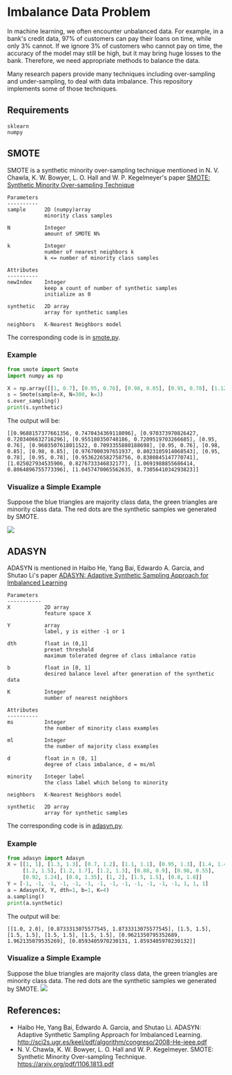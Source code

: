 # Imbalance Data Problem

In machine learning, we often encounter unbalanced data. For example, in a bank's credit data, 97% of customers can pay their loans on time, while only 3% cannot. If we ignore 3% of customers who cannot pay on time, the accuracy of the model may still be high, but it may bring huge losses to the bank. Therefore, we need appropriate methods to balance the data.

Many research papers provide many techniques including over-sampling and under-sampling, to deal with data imbalance. This repository implements some of those techniques. 


## Requirements
```
sklearn
numpy
```

## SMOTE
SMOTE is a synthetic minority over-sampling technique mentioned in N. V. Chawla, K. W. Bowyer, L. O. Hall and W. P. Kegelmeyer's paper [SMOTE: Synthetic Minority Over-sampling Technique][1]

```
Parameters
----------
sample      2D (numpy)array
            minority class samples
            
N           Integer
            amount of SMOTE N%
            
k           Integer
            number of nearest neighbors k
            k <= number of minority class samples
            
Attributes
----------
newIndex    Integer
            keep a count of number of synthetic samples
            initialize as 0
            
synthetic   2D array
            array for synthetic samples
            
neighbors   K-Nearest Neighbors model
```

The corresponding code is in [smote.py][2]. 

### Example
```python
from smote import Smote
import numpy as np

X = np.array([[1, 0.7], [0.95, 0.76], [0.98, 0.85], [0.95, 0.78], [1.12, 0.81]])
s = Smote(sample=X, N=300, k=3)
s.over_sampling()
print(s.synthetic)
```
The output will be:
```
[[0.9688157377661356, 0.7470434369118096], [0.970373970826427, 0.7203406632716296], [0.955180350748186, 0.7209519703266685], [0.95, 0.76], [0.9603507618011522, 0.7093355880188698], [0.95, 0.76], [0.98, 0.85], [0.98, 0.85], [0.9767000397651937, 0.8023105914068543], [0.95, 0.78], [0.95, 0.78], [0.9536226582758756, 0.8380845147770741], [1.025027934535906, 0.8276733346832177], [1.0691988855686414, 0.8064896755773396], [1.0457470065562635, 0.7305641034293823]]

```

### Visualize a Simple Example
Suppose the blue triangles are majority class data, the green triangles are minority class data. 
The red dots are the synthetic samples we generated by SMOTE.

![](https://github.com/zhu-y/Imbalanced-data/blob/master/image/smote_example_1.png)


## ADASYN
ADASYN is mentioned in Haibo He, Yang Bai, Edwardo A. Garcia, and Shutao Li's paper [ADASYN: Adaptive Synthetic Sampling Approach for Imbalanced Learning][3]

```
Parameters
-----------
X           2D array
            feature space X
            
Y           array
            label, y is either -1 or 1
            
dth         float in (0,1]
            preset threshold
            maximum tolerated degree of class imbalance ratio
            
b           float in [0, 1]
            desired balance level after generation of the synthetic data
            
K           Integer
            number of nearest neighbors
            
Attributes
----------
ms          Integer
            the number of minority class examples
            
ml          Integer
            the number of majority class examples
            
d           float in n (0, 1]
            degree of class imbalance, d = ms/ml
            
minority    Integer label
            the class label which belong to minority
            
neighbors   K-Nearest Neighbors model

synthetic   2D array
            array for synthetic samples
```

The corresponding code is in [adasyn.py][4]. 

### Example
```python
from adasyn import Adasyn
X = [[1, 1], [1.3, 1.3], [0.7, 1.2], [1.1, 1.1], [0.95, 1.3], [1.4, 1.4],
     [1.2, 1.5], [1.2, 1.7], [1.2, 1.3], [0.88, 0.9], [0.98, 0.55],
     [0.92, 1.24], [0.8, 1.35], [1, 2], [1.5, 1.5], [0.8, 1.8]]
Y = [-1, -1, -1, -1, -1, -1, -1, -1, -1, -1, -1, -1, -1, 1, 1, 1]
a = Adasyn(X, Y, dth=1, b=1, K=4)
a.sampling()
print(a.synthetic)
```
The output will be:
```
[[1.0, 2.0], [0.8733313075577545, 1.8733313075577545], [1.5, 1.5], [1.5, 1.5], [1.5, 1.5], [1.5, 1.5], [0.9621350795352689, 1.962135079535269], [0.8593405970230131, 1.8593405970230132]]
```

### Visualize a Simple Example
Suppose the blue triangles are majority class data, the green triangles are minority class data. 
The red dots are the synthetic samples we generated by SMOTE.
![](https://github.com/zhu-y/Imbalance-Data/blob/master/image/adasyn_example_1.png)

## References:
- Haibo He, Yang Bai, Edwardo A. Garcia, and Shutao Li. ADASYN: Adaptive Synthetic Sampling Approach for Imbalanced Learning. <http://sci2s.ugr.es/keel/pdf/algorithm/congreso/2008-He-ieee.pdf>
- N. V. Chawla, K. W. Bowyer, L. O. Hall and W. P. Kegelmeyer. SMOTE: Synthetic Minority Over-sampling Technique. <https://arxiv.org/pdf/1106.1813.pdf>


[1]: https://arxiv.org/pdf/1106.1813.pdf
[2]: https://github.com/zhu-y/Imbalance-Data/blob/master/smote.py
[3]: http://sci2s.ugr.es/keel/pdf/algorithm/congreso/2008-He-ieee.pdf
[4]: https://github.com/zhu-y/Imbalance-Data/blob/master/adasyn.py
